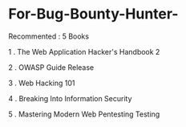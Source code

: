 # For-Bug-Bounty-Hunter-

Recommented :  5 Books 

1 . The Web Application Hacker's Handbook 2

2 . OWASP Guide Release

3 . Web Hacking 101 

4 . Breaking  Into  Information Security 

5 . Mastering Modern Web Pentesting Testing 


